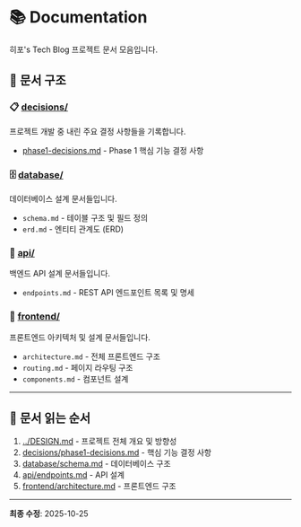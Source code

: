 # 📚 Documentation

히포's Tech Blog 프로젝트 문서 모음입니다.

## 📂 문서 구조

### 📋 [decisions/](./decisions/)
프로젝트 개발 중 내린 주요 결정 사항들을 기록합니다.

- [phase1-decisions.md](./decisions/phase1-decisions.md) - Phase 1 핵심 기능 결정 사항

### 🗄️ [database/](./database/)
데이터베이스 설계 문서들입니다.

- `schema.md` - 테이블 구조 및 필드 정의
- `erd.md` - 엔티티 관계도 (ERD)

### 🔌 [api/](./api/)
백엔드 API 설계 문서들입니다.

- `endpoints.md` - REST API 엔드포인트 목록 및 명세

### 🎨 [frontend/](./frontend/)
프론트엔드 아키텍처 및 설계 문서들입니다.

- `architecture.md` - 전체 프론트엔드 구조
- `routing.md` - 페이지 라우팅 구조
- `components.md` - 컴포넌트 설계

---

## 📖 문서 읽는 순서

1. [../DESIGN.md](../DESIGN.md) - 프로젝트 전체 개요 및 방향성
2. [decisions/phase1-decisions.md](./decisions/phase1-decisions.md) - 핵심 기능 결정 사항
3. [database/schema.md](./database/schema.md) - 데이터베이스 구조
4. [api/endpoints.md](./api/endpoints.md) - API 설계
5. [frontend/architecture.md](./frontend/architecture.md) - 프론트엔드 구조

---

**최종 수정**: 2025-10-25
